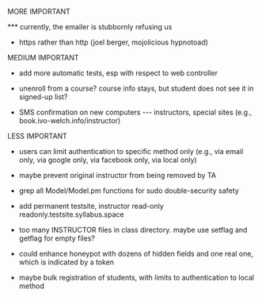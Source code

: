 
MORE IMPORTANT

*** currently, the emailer is stubbornly refusing us

* https rather than http (joel berger, mojolicious hypnotoad)


MEDIUM IMPORTANT

* add more automatic tests, esp with respect to web controller

* unenroll from a course?  course info stays, but student does not see it in signed-up list?

* SMS confirmation on new computers --- instructors, special sites (e.g., book.ivo-welch.info/instructor)


LESS IMPORTANT

* users can limit authentication to specific method only (e.g., via email only, via google only, via facebook only, via local only)

* maybe prevent original instructor from being removed by TA

* grep all Model/Model.pm functions for sudo double-security safety

* add permanent testsite, instructor read-only  readonly.testsite.syllabus.space

* too many INSTRUCTOR files in class directory.  maybe use setflag and getflag for empty files?

* could enhance honeypot with dozens of hidden fields and one real one, which is indicated by a token

* maybe bulk registration of students, with limits to authentication to local method

